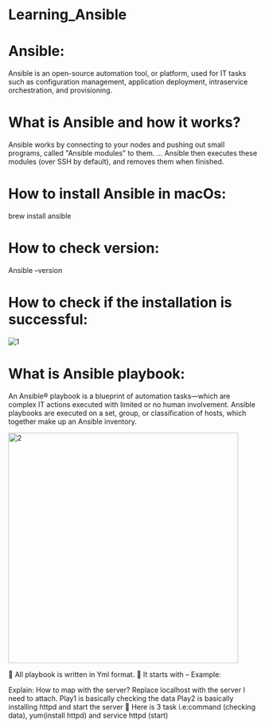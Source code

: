 # Learning_Ansible
# Ansible:
Ansible is an open-source automation tool, or platform, used for IT tasks such as configuration management, application deployment, intraservice orchestration, and provisioning.
# What is Ansible and how it works?
Ansible works by connecting to your nodes and pushing out small programs, called "Ansible modules" to them. ... Ansible then executes these modules (over SSH by default), and removes them when finished. 

# How to install Ansible in macOs:
brew install ansible

# How to check version:
Ansible –version

# How to check if the installation is successful:
![1](https://user-images.githubusercontent.com/33559730/109403851-47809e00-792e-11eb-8776-acd36c8de558.png)
 


# What is Ansible playbook:
An Ansible® playbook is a blueprint of automation tasks—which are complex IT actions executed with limited or no human involvement. Ansible playbooks are executed on a set, group, or classification of hosts, which together make up an Ansible inventory. 

<img width="462" alt="2" src="https://user-images.githubusercontent.com/33559730/109403873-962e3800-792e-11eb-9544-afb9a0bc6077.png">

	All playbook is written in Yml format.
	It starts with –
Example:

 
Explain: How to map with the server?
Replace localhost with the server I need to attach.
Play1 is basically checking the data
Play2 is basically installing httpd and start the server
	Here is 3 task i.e:command (checking data), yum(install httpd) and service httpd (start)
